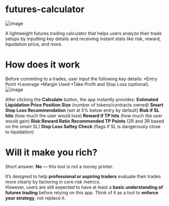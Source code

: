 # futures-calculator
![image](https://github.com/user-attachments/assets/c8fca443-9088-49b1-8caf-64828bf2db65)

A lightweight futures trading calculator that helps users analyze their trade setups by inputting key details and receiving instant stats like risk, reward, liquidation price, and more.

# How does it work
Before commiting to a trades, user input the following key details:
  •Entry Point
  •Leverage
  •Margin Used
  •Take Profit and Stop Loss (optional).
  ![image](https://github.com/user-attachments/assets/76f5bf55-012a-4678-8b18-7c8b415b1472)


After clicking the **Calculate** button, the app instantly provides:
  **Estimated Liquidation Price**
  **Position Size** (number of tokens/contracts owned)
  **Smart Stop Loss Recommendation** (set at 5% below entry by default)
  **Risk if SL hits** (how much the user would lose)
  **Reward if TP hits** (how much the user would gain)
  **Risk:Reward Ratio**
  **Recommended TP Points** (2R and 3R based on the smart SL)
  **Stop Loss Saftey Check** (flags if SL is dangerously close to liquidation)

# Will it make you rich?
Short answer: **No** — this tool is not a money printer.

It’s designed to help **professional or aspiring traders** evaluate their trades more clearly by factoring in core risk metrics.  
However, users are still expected to have at least a **basic understanding of futures trading** before relying on this app. Think of it as a tool to **enforce your strategy**, not replace it.

